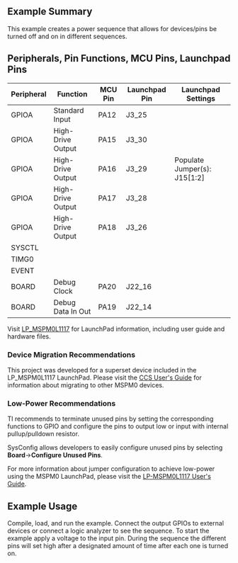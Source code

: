 ## Example Summary

This example creates a power sequence that allows for devices/pins be turned off and on in different sequences. 

## Peripherals, Pin Functions, MCU Pins, Launchpad Pins
| Peripheral | Function | MCU Pin | Launchpad Pin | Launchpad Settings |
| --- | --- | --- | --- | --- |
| GPIOA | Standard Input | PA12 | J3_25 |  |
| GPIOA | High-Drive Output | PA15 | J3_30 |  |
| GPIOA | High-Drive Output | PA16 | J3_29 | Populate Jumper(s): J15[1:2] |
| GPIOA | High-Drive Output | PA17 | J3_28 |  |
| GPIOA | High-Drive Output | PA18 | J3_26 |  |
| SYSCTL |  |  |  |  |
| TIMG0 |  |  |  |  |
| EVENT |  |  |  |  |
| BOARD | Debug Clock | PA20 | J22_16 |  |
| BOARD | Debug Data In Out | PA19 | J22_14 |  |

Visit [LP_MSPM0L1117](https://www.ti.com/tool/LP-MSPM0L1117) for LaunchPad information, including user guide and hardware files.

### Device Migration Recommendations
This project was developed for a superset device included in the LP_MSPM0L1117 LaunchPad. Please
visit the [CCS User's Guide](https://software-dl.ti.com/msp430/esd/MSPM0-SDK/latest/docs/english/tools/ccs_ide_guide/doc_guide/doc_guide-srcs/ccs_ide_guide.html#sysconfig-project-migration)
for information about migrating to other MSPM0 devices.

### Low-Power Recommendations
TI recommends to terminate unused pins by setting the corresponding functions to
GPIO and configure the pins to output low or input with internal
pullup/pulldown resistor.

SysConfig allows developers to easily configure unused pins by selecting **Board**→**Configure Unused Pins**.

For more information about jumper configuration to achieve low-power using the
MSPM0 LaunchPad, please visit the [LP-MSPM0L1117 User's Guide](https://www.ti.com/lit/slau953).

## Example Usage

Compile, load, and run the example.
Connect the output GPIOs to external devices or connect a logic analyzer to see the sequence.
To start the example apply a voltage to the input pin.
During the sequence the different pins will set high after a designated amount of time after each one is turned on.

